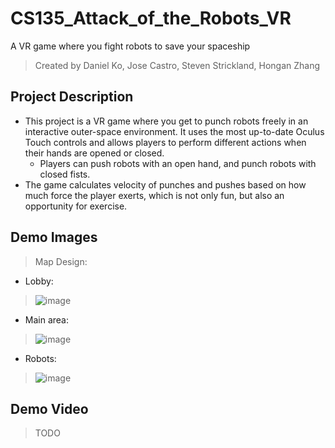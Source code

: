 # CS135_Attack_of_the_Robots_VR
A VR game where you fight robots to save your spaceship

> Created by Daniel Ko, Jose Castro, Steven Strickland, Hongan Zhang

## Project Description
* This project is a VR game where you get to punch robots freely in an interactive outer-space environment. It uses the most up-to-date Oculus Touch controls and allows players to perform different actions when their hands are opened or closed. 
  - Players can push robots with an open hand, and punch robots with closed fists.
* The game calculates velocity of punches and pushes based on how much force the player exerts, which is not only fun, but also an opportunity for exercise. 

## Demo Images
> Map Design:
* Lobby: 
> ![image](https://user-images.githubusercontent.com/32584958/153064709-39dad630-3cc3-4e9a-998b-53acff129531.png)
* Main area:
> ![image](https://user-images.githubusercontent.com/32584958/153065083-27fa0f84-02b5-49cc-88e1-c189375d6b9b.png)
* Robots:
> ![image](https://user-images.githubusercontent.com/32584958/153065148-d22e1d3b-fdfd-461c-acbb-129d2cc0915e.png)

## Demo Video
> TODO
